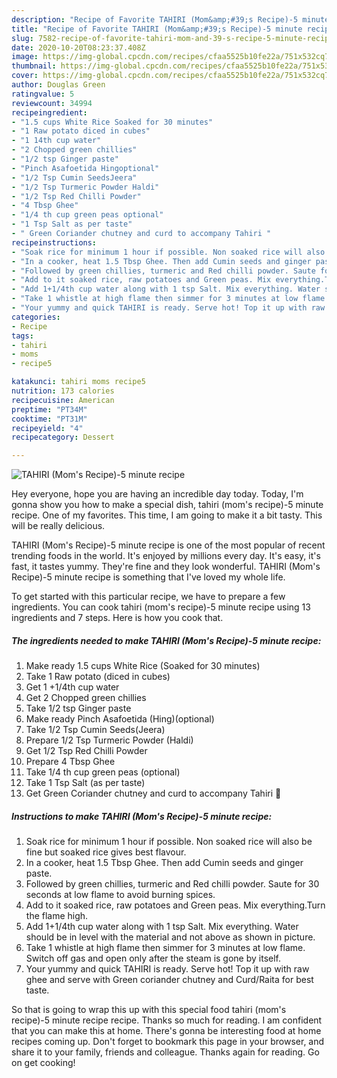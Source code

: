 ```yaml
---
description: "Recipe of Favorite TAHIRI (Mom&amp;#39;s Recipe)-5 minute recipe"
title: "Recipe of Favorite TAHIRI (Mom&amp;#39;s Recipe)-5 minute recipe"
slug: 7582-recipe-of-favorite-tahiri-mom-and-39-s-recipe-5-minute-recipe
date: 2020-10-20T08:23:37.408Z
image: https://img-global.cpcdn.com/recipes/cfaa5525b10fe22a/751x532cq70/tahiri-moms-recipe-5-minute-recipe-recipe-main-photo.jpg
thumbnail: https://img-global.cpcdn.com/recipes/cfaa5525b10fe22a/751x532cq70/tahiri-moms-recipe-5-minute-recipe-recipe-main-photo.jpg
cover: https://img-global.cpcdn.com/recipes/cfaa5525b10fe22a/751x532cq70/tahiri-moms-recipe-5-minute-recipe-recipe-main-photo.jpg
author: Douglas Green
ratingvalue: 5
reviewcount: 34994
recipeingredient:
- "1.5 cups White Rice Soaked for 30 minutes"
- "1 Raw potato diced in cubes"
- "1 14th cup water"
- "2 Chopped green chillies"
- "1/2 tsp Ginger paste"
- "Pinch Asafoetida Hingoptional"
- "1/2 Tsp Cumin SeedsJeera"
- "1/2 Tsp Turmeric Powder Haldi"
- "1/2 Tsp Red Chilli Powder"
- "4 Tbsp Ghee"
- "1/4 th cup green peas optional"
- "1 Tsp Salt as per taste"
- " Green Coriander chutney and curd to accompany Tahiri "
recipeinstructions:
- "Soak rice for minimum 1 hour if possible. Non soaked rice will also be fine but soaked rice gives best flavour."
- "In a cooker, heat 1.5 Tbsp Ghee. Then add Cumin seeds and ginger paste."
- "Followed by green chillies, turmeric and Red chilli powder. Saute for 30 seconds at low flame to avoid burning spices."
- "Add to it soaked rice, raw potatoes and Green peas. Mix everything.Turn the flame high."
- "Add 1+1/4th cup water along with 1 tsp Salt. Mix everything. Water should be in level with the material and not above as shown in picture."
- "Take 1 whistle at high flame then simmer for 3 minutes at low flame. Switch off gas and open only after the steam is gone by itself."
- "Your yummy and quick TAHIRI is ready. Serve hot! Top it up with raw ghee and serve with Green coriander chutney and Curd/Raita for best taste."
categories:
- Recipe
tags:
- tahiri
- moms
- recipe5

katakunci: tahiri moms recipe5 
nutrition: 173 calories
recipecuisine: American
preptime: "PT34M"
cooktime: "PT31M"
recipeyield: "4"
recipecategory: Dessert

---
```



![TAHIRI (Mom&#39;s Recipe)-5 minute recipe](https://img-global.cpcdn.com/recipes/cfaa5525b10fe22a/751x532cq70/tahiri-moms-recipe-5-minute-recipe-recipe-main-photo.jpg)

Hey everyone, hope you are having an incredible day today. Today, I'm gonna show you how to make a special dish, tahiri (mom&#39;s recipe)-5 minute recipe. One of my favorites. This time, I am going to make it a bit tasty. This will be really delicious.



TAHIRI (Mom&#39;s Recipe)-5 minute recipe is one of the most popular of recent trending foods in the world. It's enjoyed by millions every day. It's easy, it's fast, it tastes yummy. They're fine and they look wonderful. TAHIRI (Mom&#39;s Recipe)-5 minute recipe is something that I've loved my whole life.


To get started with this particular recipe, we have to prepare a few ingredients. You can cook tahiri (mom&#39;s recipe)-5 minute recipe using 13 ingredients and 7 steps. Here is how you cook that.

<!--inarticleads1-->

##### The ingredients needed to make TAHIRI (Mom&#39;s Recipe)-5 minute recipe:

1. Make ready 1.5 cups White Rice (Soaked for 30 minutes)
1. Take 1 Raw potato (diced in cubes)
1. Get 1 +1/4th cup water
1. Get 2 Chopped green chillies
1. Take 1/2 tsp Ginger paste
1. Make ready Pinch Asafoetida (Hing)(optional)
1. Take 1/2 Tsp Cumin Seeds(Jeera)
1. Prepare 1/2 Tsp Turmeric Powder (Haldi)
1. Get 1/2 Tsp Red Chilli Powder
1. Prepare 4 Tbsp Ghee
1. Take 1/4 th cup green peas (optional)
1. Take 1 Tsp Salt (as per taste)
1. Get  Green Coriander chutney and curd to accompany Tahiri 🙂




<!--inarticleads2-->

##### Instructions to make TAHIRI (Mom&#39;s Recipe)-5 minute recipe:

1. Soak rice for minimum 1 hour if possible. Non soaked rice will also be fine but soaked rice gives best flavour.
1. In a cooker, heat 1.5 Tbsp Ghee. Then add Cumin seeds and ginger paste.
1. Followed by green chillies, turmeric and Red chilli powder. Saute for 30 seconds at low flame to avoid burning spices.
1. Add to it soaked rice, raw potatoes and Green peas. Mix everything.Turn the flame high.
1. Add 1+1/4th cup water along with 1 tsp Salt. Mix everything. Water should be in level with the material and not above as shown in picture.
1. Take 1 whistle at high flame then simmer for 3 minutes at low flame. Switch off gas and open only after the steam is gone by itself.
1. Your yummy and quick TAHIRI is ready. Serve hot! Top it up with raw ghee and serve with Green coriander chutney and Curd/Raita for best taste.




So that is going to wrap this up with this special food tahiri (mom&#39;s recipe)-5 minute recipe recipe. Thanks so much for reading. I am confident that you can make this at home. There's gonna be interesting food at home recipes coming up. Don't forget to bookmark this page in your browser, and share it to your family, friends and colleague. Thanks again for reading. Go on get cooking!
